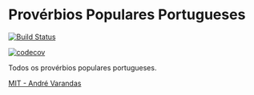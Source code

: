 # Provérbios Populares Portugueses

[![Build Status](https://travis-ci.org/AndreVarandas/proverbios-populares.svg?branch=master)](https://travis-ci.org/AndreVarandas/proverbios-populares)

[![codecov](https://codecov.io/gh/AndreVarandas/proverbios-populares/branch/master/graph/badge.svg)](https://codecov.io/gh/AndreVarandas/proverbios-populares)

Todos os provérbios populares portugueses.

[MIT - André Varandas](LICENSE)
